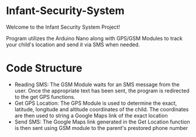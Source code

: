 # Infant-Security-System

Welcome to the Infant Security System Project!

Program utilizes the Arduino Nano along with GPS/GSM Modules to track your child's location and send it via SMS when needed.

# Code Structure

- Reading SMS:  The GSM Module waits for an SMS message from the user. Once the appropriate text has been sent, the program is redirected to the get GPS functions.
- Get GPS Location: The GPS Module is used to determine the exact, latitude, longitude and altitude coordinates of the child. The coordinates are then used to string a Google Maps link of the exact location
- Send SMS: The Google Maps link generated in the Get Location function is then sent using GSM module to the parent's prestored phone number
